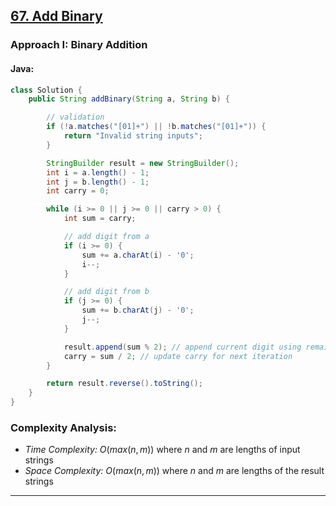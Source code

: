 ## [67. Add Binary](https://leetcode.com/problems/add-binary/)

### Approach I: Binary Addition

#### Java:
```java
class Solution {
    public String addBinary(String a, String b) {

        // validation
        if (!a.matches("[01]+") || !b.matches("[01]+")) {
            return "Invalid string inputs";
        }

        StringBuilder result = new StringBuilder();
        int i = a.length() - 1;
        int j = b.length() - 1;
        int carry = 0;

        while (i >= 0 || j >= 0 || carry > 0) {
            int sum = carry;

            // add digit from a
            if (i >= 0) {
                sum += a.charAt(i) - '0';
                i--;
            }

            // add digit from b
            if (j >= 0) {
                sum += b.charAt(j) - '0';
                j--;
            }

            result.append(sum % 2); // append current digit using remainder (0 or 1)
            carry = sum / 2; // update carry for next iteration
        }

        return result.reverse().toString();
    }
}
```

[//]: # (#### Go:)

[//]: # (```go)

[//]: # (func solution&#40;&#41; {)

[//]: # ()
[//]: # (})

[//]: # (```)

### Complexity Analysis:

- *Time Complexity:* $O(max(n, m))$ where $n$ and $m$ are lengths of input strings
- *Space Complexity:* $O(max(n, m))$ where $n$ and $m$ are lengths of the result strings

---